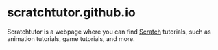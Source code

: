 # scratchtutor.github.io
Scratchtutor is a webpage where you can find <a href="https://scratch.mit.edu">Scratch</a> tutorials, such as animation tutorials, game tutorials, and more.
